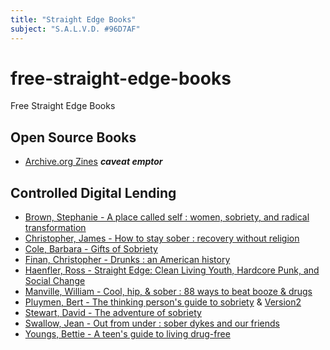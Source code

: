 ```yaml
---
title: "Straight Edge Books"
subject: "S.A.L.V.D. #96D7AF"
---
```


# free-straight-edge-books
Free Straight Edge Books

## Open Source Books
* [Archive.org Zines](https://archive.org/search.php?query=straight+edge&and[]=mediatype%3A%22texts%22&and[]=collection%3A%22zines%22) **_caveat emptor_**

## Controlled Digital Lending
* [Brown, Stephanie - A place called self : women, sobriety, and radical transformation](https://archive.org/details/placecalledself00step)
* [Christopher, James - How to stay sober : recovery without religion](https://archive.org/details/howtostaysober00jame)
* [Cole, Barbara - Gifts of Sobriety](https://archive.org/details/giftsofsobrietyw00cole)
* [Finan, Christopher - Drunks : an American history](https://archive.org/details/drunksamericanhi00fina)
* [Haenfler, Ross - Straight Edge: Clean Living Youth, Hardcore Punk, and Social Change](https://archive.org/details/straightedgeclea00haen)
* [Manville, William - Cool, hip, & sober : 88 ways to beat booze & drugs](https://archive.org/details/coolhipsober88w00manv)
* [Pluymen, Bert - The thinking person's guide to sobriety](https://archive.org/details/thinkingpersonsg00pluy) & [Version2](https://archive.org/details/thinkingpersonsg00pluy_0)
* [Stewart, David - The adventure of sobriety](https://archive.org/details/adventureofsobri0000stew)
* [Swallow, Jean - Out from under : sober dykes and our friends](https://archive.org/details/outfromundersobe00swal)
* [Youngs, Bettie - A teen's guide to living drug-free](https://archive.org/details/teensguidetolivi0000youn)
